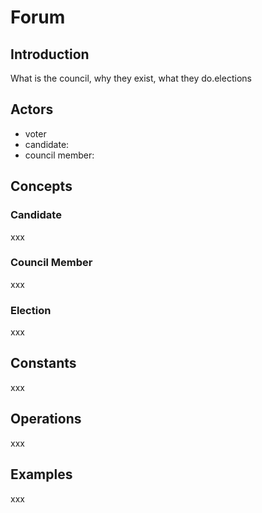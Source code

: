 # Forum

## Introduction

What is the council, why they exist, what they do.elections

## Actors

* voter
* candidate:
* council member:

## Concepts

### Candidate

xxx

### Council Member

xxx

### Election

xxx

## Constants

xxx

## Operations

xxx

## Examples

xxx





